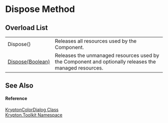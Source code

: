 # Dispose Method


## Overload List
<table>
<tr>
<td>Dispose()</td>
<td>Releases all resources used by the Component.</td></tr>
<tr>
<td><a href="80ddb89f-aa6f-e49b-f1ed-d54eedc2e3aa.md">Dispose(Boolean)</a></td>
<td>Releases the unmanaged resources used by the Component and optionally releases the managed resources.</td></tr>
</table>

## See Also


#### Reference
<a href="025d0869-0e11-b50f-4d31-ff00f1f51905.md">KryptonColorDialog Class</a>  
<a href="79d2eac2-21f4-54ff-7552-b20c33c30600.md">Krypton.Toolkit Namespace</a>  
